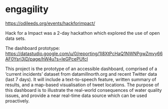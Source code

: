 # engagility
https://odileeds.org/events/hackforimpact/

Hack for a Impact was a 2-day hackathon which explored the use of open data sets.

The dashboard prototype:
https://datastudio.google.com/u/0/reporting/1I8XtPcHaQ1NWNPgwZmvy66AF0Ysrj3jD/page/hW4u?s=leGPcePUfcI

This project is the prototype of an accessible dashboard, comprised of a ‘current incidents’ dataset from datamillnorth.org and recent Twitter data (last 7 days). It will include a text-to-speech feature, written summary of results, and a map-based visualisation of tweet locations. The purpose of this dashboard is to illustrate the real-world consequences of water quality issues, and provide a near real-time data source which can be used proactively.


